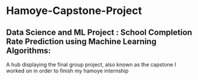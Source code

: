 # Hamoye-Capstone-Project
## Data Science and ML Project : School Completion Rate Prediction using Machine Learning Algorithms:

A hub displaying the final group project, also known as the capstone I worked on in order to finish my hamoye internship
